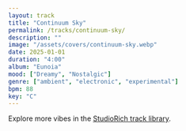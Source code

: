 ```yaml
---
layout: track
title: "Continuum Sky"
permalink: /tracks/continuum-sky/
description: ""
image: "/assets/covers/continuum-sky.webp"
date: 2025-01-01
duration: "4:00"
album: "Eunoia"
mood: ["Dreamy", "Nostalgic"]
genre: ["ambient", "electronic", "experimental"]
bpm: 88
key: "C"
---
```


Explore more vibes in the [StudioRich track library](/tracks/).
